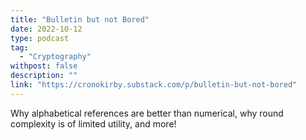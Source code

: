 ```yaml
---
title: "Bulletin but not Bored"
date: 2022-10-12
type: podcast
tag:
  - "Cryptography"
withpost: false
description: ""
link: "https://cronokirby.substack.com/p/bulletin-but-not-bored"
---
```

Why alphabetical references are better than numerical, why round complexity is of limited utility, and more!